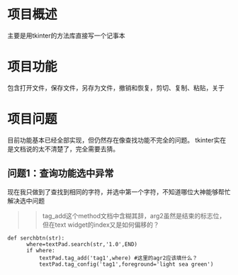 # 项目概述
  主要是用tkinter的方法库直接写一个记事本
  
 # 项目功能
  包含打开文件，保存文件，另存为文件，撤销和恢复，剪切、复制、粘贴，关于
  
 # 项目问题
  目前功能基本已经全部实现，但仍然存在像查找功能不完全的问题。
  tkinter实在是文档说的太不清楚了，完全需要去猜。
  
  ## 问题1：查询功能选中异常
  现在我只做到了查找到相同的字符，并选中第一个字符，不知道哪位大神能够帮忙解决选中问题
  
  >>tag_add这个method文档中含糊其辞，arg2虽然是结束的标志位，但在text widget的index又是如何偏移的？
  
  ````angular2html
def serchbtn(str):
        where=textPad.search(str,'1.0',END)
        if where:
            textPad.tag_add('tag1',where) #这里的agr2应该填什么？
            textPad.tag_config('tag1',foreground='light sea green')
````
